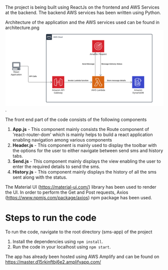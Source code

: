 The project is being built using ReactJs on the frontend and AWS Services at the backend. The backend AWS services has been written using Python.

Architecture of the application and the AWS services used can be found in architecture.png![Architecture](Architecture.png).

The front end part of the code consists of the following components

1. **App.js** - This component mainly consists the Route component of 'react-router-dom' which is mainly helps to build a react application enabling navigation among various components
2. **Header.js** - This component is mainly used to display the toolbar with the options for the user to either navigate between send sms and history tabs.
3. **Send.js** - This component mainly displays the view enabling the user to enter the required details to send the sms.
4. **History.js** - This component mainly displays the history of all the sms sent along with the status.

The Material UI (https://material-ui.com/) library has been used to render the UI.
In order to perform the Get and Post requests, Axios (https://www.npmjs.com/package/axios) npm package has been used.

# Steps to run the code

To run the code, navigate to the root directory (sms-app) of the project

1. Install the dependencies using `npm install`.
2. Run the code in your localhost using `npm start`.

The app has already been hosted using AWS Amplify and can be found on https://master.d15rkinftbj6e2.amplifyapp.com/
